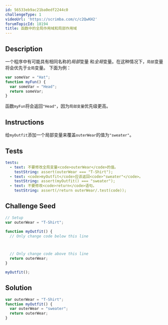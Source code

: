 ```yaml
---
id: 56533eb9ac21ba0edf2244c0
challengeType: 1
videoUrl: 'https://scrimba.com/c/c2QwKH2'
forumTopicId: 18194
title: 函数中的全局作用域和局部作用域
---
```


## Description
<section id='description'>
一个程序中有可能具有相同名称的<dfn>局部</dfn>变量 和<dfn>全局</dfn>变量。在这种情况下，<code>局部</code>变量将会优先于<code>全局</code>变量。
下面为例：

```js
var someVar = "Hat";
function myFun() {
  var someVar = "Head";
  return someVar;
}
```

函数<code>myFun</code>将会返回<code>"Head"</code>，因为<code>局部变量</code>优先级更高。
</section>

## Instructions
<section id='instructions'>
给<code>myOutfit</code>添加一个局部变量来覆盖<code>outerWear</code>的值为<code>"sweater"</code>。
</section>

## Tests
<section id='tests'>

```yml
tests:
  - text: 不要修改全局变量<code>outerWear</code>的值。
    testString: assert(outerWear === "T-Shirt");
  - text: <code>myOutfit</code>应该返回<code>"sweater"</code>。
    testString: assert(myOutfit() === "sweater");
  - text: 不要修改<code>return</code>语句。
    testString: assert(/return outerWear/.test(code));

```

</section>

## Challenge Seed
<section id='challengeSeed'>

<div id='js-seed'>

```js
// Setup
var outerWear = "T-Shirt";

function myOutfit() {
  // Only change code below this line



  // Only change code above this line
  return outerWear;
}

myOutfit();
```

</div>



</section>

## Solution
<section id='solution'>


```js
var outerWear = "T-Shirt";
function myOutfit() {
  var outerWear = "sweater";
  return outerWear;
}
```

</section>
